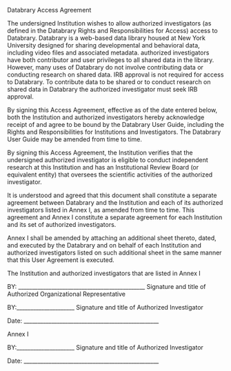 Databrary Access AgreementThe undersigned Institution wishes to allow authorized investigators (as defined in the Databrary Rights and Responsibilities for Access) access to Databrary. Databrary is a web-based data library housed at New York University designed for sharing developmental and behavioral data, including video files and associated metadata. authorized investigators have both contributor and user privileges to all shared data in the library. However, many uses of Databrary do not involve contributing data or conducting research on shared data. IRB approval is not required for access to Databrary.To contribute data to be shared or to conduct research on shared data in Databrary the authorized investigator must seek IRB approval.By signing this Access Agreement, effective as of the date entered below, both the Institution and authorized investigators hereby acknowledge receipt of and agree to be bound by the Databrary User Guide, including the Rights and Responsibilities for Institutions and Investigators. The Databrary User Guide may be amended from time to time.By signing this Access Agreement, the Institution verifies that the undersigned authorized investigator is eligible to conduct independent research at this Institution and has an Institutional Review Board (or equivalent entity) that oversees the scientific activities of the authorized investigator. It is understood and agreed that this document shall constitute a separate agreement between Databrary and the Institution and each of its authorized investigators listed in Annex I, as amended from time to time.This agreement and Annex I constitute a separate agreement for each Institution and its set of authorized investigators. Annex I shall be amended by attaching an additional sheet thereto, dated, and executed by the Databrary and on behalf of each Institution and authorized investigators listed on such additional sheet in the same manner that this User Agreement is executed. The Institution and authorized investigators that are listed in Annex I BY:  ______________________________________________Signature and title of Authorized Organizational Representative BY:_____________________Signature and title of Authorized InvestigatorDate: _________________________________________________Annex IBY:_____________________Signature and title of Authorized InvestigatorDate: _________________________________________________